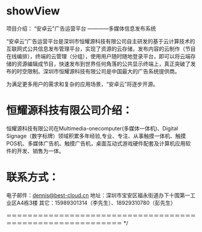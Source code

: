 # showView

项目介绍：
“安卓云”广告运营平台
			————多媒体信息发布系统

“安卓云”广告运营平台是深圳市恒耀源科技有限公司自主研发的基于云计算技术的互联网式公共信息发布管理平台，实现了资源的云存储，发布内容的云制作（节目在线编排），终端的云管理（分组），使用用户随时随地登录平台，即可以将云端存储的资源编辑成节目，快速发布到世界任何角落的公共显示终端上，真正突破了发布的时空限制。深圳市恒耀源科技有限公司是中国最大的广告系统提供商。

为满足更多用户的需求和复杂的应用场景，“安卓云”将逐步开源。



# 恒耀源科技有限公司介绍：
恒耀源科技有限公司在Multimedia-onecomputer(多媒体一体机)、Digital Signage（数字标牌）领域积累多年经验,专业、专注、从事触摸一体机、触摸POS机、多媒体广告机、触摸广告机，桌面互动式游戏硬件配套及计算机应用软件的开发、销售为一体。



# 联系方式：
电子邮件：dennis@best-cloud.cn
地址：深圳市宝安区福永街道办下十围第一工业区A4栋3楼
其它：15989301314（李先生）、18929310780（彭先生）

＝＝＝＝＝＝＝＝＝＝＝＝＝＝＝＝＝＝＝＝＝＝＝＝＝＝＝＝＝＝＝＝＝＝＝＝＝＝＝＝＝＝＝＝＝＝＝＝＝＝＝＝＝＝＝＝＝＝
*/
